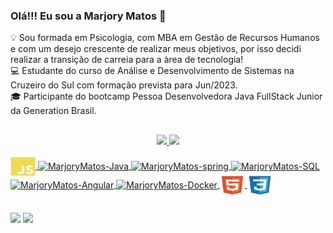 ### Olá!!! Eu sou a Marjory Matos  👋

💡 Sou formada em Psicologia, com MBA em Gestão de Recursos Humanos e com um desejo crescente de realizar meus objetivos, por isso decidi realizar a transição de carreia para a àrea de tecnologia! <br/>
💻 Estudante do curso de Análise e Desenvolvimento de Sistemas na Cruzeiro do Sul com formação prevista para Jun/2023. <br/>
🎓 Participante do bootcamp Pessoa Desenvolvedora Java FullStack Junior da Generation Brasil.


##

<div align="center">
  <a href="https://github.com/MarjoryMatos">
 <img height="180em" src="https://github-readme-stats.vercel.app/api?username=MarjoryMatos&show_icons=true&theme=gruvbox&include_all_commits=true&count_private=true"/>
 <img height="180em" src="https://github-readme-stats.vercel.app/api/top-langs/?username=MarjoryMatos&layout=compact&langs_count=7&theme=gruvbox"/>
</div>
  
  <div style="display: inline_block"><br>
  <img align="center" alt="MarjoryMatos-Js" height="30" width="40" src="https://raw.githubusercontent.com/devicons/devicon/master/icons/javascript/javascript-plain.svg">
   <img align="center" alt="MarjoryMatos-Java" height="30" width="40" src="https://camo.githubusercontent.com/65b616ed4448c46e59c11345a1d49a01adc6d51f9bd6e93ee61d29573e04c597/68747470733a2f2f63646e2e6a7364656c6976722e6e65742f67682f64657669636f6e732f64657669636f6e2f69636f6e732f6a6176612f6a6176612d6f726967696e616c2d776f72646d61726b2e737667"> 
  <img align="center" alt="MarjoryMatos-spring" height="30" width="40" src="https://camo.githubusercontent.com/a8e2a5e36df66e1a1c36912287b4dbc5e72fa5d154ab191b7fc5c6e1f32fc8fd/68747470733a2f2f63646e2e6a7364656c6976722e6e65742f67682f64657669636f6e732f64657669636f6e2f69636f6e732f737072696e672f737072696e672d6f726967696e616c2d776f72646d61726b2e737667">
  <img align="center" alt="MarjoryMatos-SQL" height="30" width="40" src="https://camo.githubusercontent.com/ad7293939c16e73991b8d60763373b710bf9e96923595e8dd90fb7dee464e9ce/68747470733a2f2f63646e2e6a7364656c6976722e6e65742f67682f64657669636f6e732f64657669636f6e2f69636f6e732f6d7973716c2f6d7973716c2d6f726967696e616c2d776f72646d61726b2e737667"> 
   <img align="center" alt="MarjoryMatos-Angular" height="30" width="40" src="https://camo.githubusercontent.com/4f9985e75ef6d08199712ad2b1f822e5534fe876c52b010026c04a1714fa3d59/68747470733a2f2f63646e2e6a7364656c6976722e6e65742f67682f64657669636f6e732f64657669636f6e2f69636f6e732f616e67756c61726a732f616e67756c61726a732d6f726967696e616c2e737667">
   <img align="center" alt="MarjoryMatos-Docker" height="30" width="40" src="https://camo.githubusercontent.com/cbd55750b53c01dc18830d377c7364b01077e8a675a79d454a3f1ea549efe129/68747470733a2f2f63646e2e6a7364656c6976722e6e65742f67682f64657669636f6e732f64657669636f6e2f69636f6e732f646f636b65722f646f636b65722d6f726967696e616c2e737667">
  <img align="center" alt="MarjoryMatos-HTML" height="30" width="40" src="https://raw.githubusercontent.com/devicons/devicon/master/icons/html5/html5-original.svg">
  <img align="center" alt="MarjoryMatos-CSS" height="30" width="40" src="https://raw.githubusercontent.com/devicons/devicon/master/icons/css3/css3-original.svg">
  
  
  </div>
  
  ##
  
  <div> 
  <a href="https://www.linkedin.com/in/marjory-matos-9208a1210" target="_blank"><img src="https://img.shields.io/badge/-LinkedIn-%230077B5?style=for-the-badge&logo=linkedin&logoColor=white" target="_blank"></a> 
  <a href="mailto:marjory_matos@hotmail.com" target="_blank"><img src="https://img.shields.io/badge/Microsoft_Outlook-0078D4?style=for-the-badge&logo=microsoft-outlook&logoColor=white" target="_blank"></a>
 </div>
